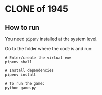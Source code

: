 # CLONE of 1945

How to run
----------

You need ```pipenv``` installed at the system level.

Go to the folder where the code is and run: 

```
# Enter/create the virtual env
pipenv shell

# Install dependencies
pipenv install

# To run the game:
python game.py
```

